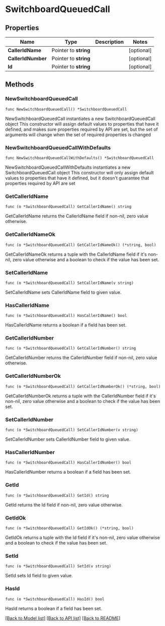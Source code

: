 # SwitchboardQueuedCall

## Properties

Name | Type | Description | Notes
------------ | ------------- | ------------- | -------------
**CallerIdName** | Pointer to **string** |  | [optional]
**CallerIdNumber** | Pointer to **string** |  | [optional]
**Id** | Pointer to **string** |  | [optional]

## Methods

### NewSwitchboardQueuedCall

`func NewSwitchboardQueuedCall() *SwitchboardQueuedCall`

NewSwitchboardQueuedCall instantiates a new SwitchboardQueuedCall object
This constructor will assign default values to properties that have it defined,
and makes sure properties required by API are set, but the set of arguments
will change when the set of required properties is changed

### NewSwitchboardQueuedCallWithDefaults

`func NewSwitchboardQueuedCallWithDefaults() *SwitchboardQueuedCall`

NewSwitchboardQueuedCallWithDefaults instantiates a new SwitchboardQueuedCall object
This constructor will only assign default values to properties that have it defined,
but it doesn't guarantee that properties required by API are set

### GetCallerIdName

`func (o *SwitchboardQueuedCall) GetCallerIdName() string`

GetCallerIdName returns the CallerIdName field if non-nil, zero value otherwise.

### GetCallerIdNameOk

`func (o *SwitchboardQueuedCall) GetCallerIdNameOk() (*string, bool)`

GetCallerIdNameOk returns a tuple with the CallerIdName field if it's non-nil, zero value otherwise
and a boolean to check if the value has been set.

### SetCallerIdName

`func (o *SwitchboardQueuedCall) SetCallerIdName(v string)`

SetCallerIdName sets CallerIdName field to given value.

### HasCallerIdName

`func (o *SwitchboardQueuedCall) HasCallerIdName() bool`

HasCallerIdName returns a boolean if a field has been set.

### GetCallerIdNumber

`func (o *SwitchboardQueuedCall) GetCallerIdNumber() string`

GetCallerIdNumber returns the CallerIdNumber field if non-nil, zero value otherwise.

### GetCallerIdNumberOk

`func (o *SwitchboardQueuedCall) GetCallerIdNumberOk() (*string, bool)`

GetCallerIdNumberOk returns a tuple with the CallerIdNumber field if it's non-nil, zero value otherwise
and a boolean to check if the value has been set.

### SetCallerIdNumber

`func (o *SwitchboardQueuedCall) SetCallerIdNumber(v string)`

SetCallerIdNumber sets CallerIdNumber field to given value.

### HasCallerIdNumber

`func (o *SwitchboardQueuedCall) HasCallerIdNumber() bool`

HasCallerIdNumber returns a boolean if a field has been set.

### GetId

`func (o *SwitchboardQueuedCall) GetId() string`

GetId returns the Id field if non-nil, zero value otherwise.

### GetIdOk

`func (o *SwitchboardQueuedCall) GetIdOk() (*string, bool)`

GetIdOk returns a tuple with the Id field if it's non-nil, zero value otherwise
and a boolean to check if the value has been set.

### SetId

`func (o *SwitchboardQueuedCall) SetId(v string)`

SetId sets Id field to given value.

### HasId

`func (o *SwitchboardQueuedCall) HasId() bool`

HasId returns a boolean if a field has been set.

[[Back to Model list]](../README.md#documentation-for-models) [[Back to API list]](../README.md#documentation-for-api-endpoints) [[Back to README]](../README.md)
